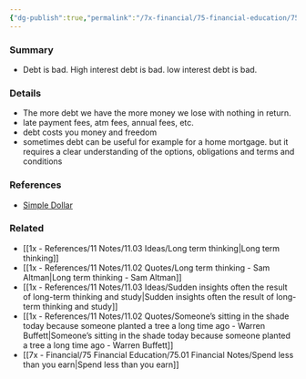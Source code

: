 ```yaml
---
{"dg-publish":true,"permalink":"/7x-financial/75-financial-education/75-01-financial-notes/eliminate-debt/","title":"Eliminate debt","dgShowBacklinks":false}
---
```



### Summary
- Debt is bad. High interest debt is bad. low interest debt is bad. 

### Details
- The more debt we have the more money we lose with nothing in return.
- late payment fees, atm fees, annual fees, etc.
- debt costs you money and freedom
- sometimes debt can be useful for example for a home mortgage. but it requires a clear understanding of the options, obligations and terms and conditions

### References
- [Simple Dollar](https://web.archive.org/web/20110902020254/http://www.thesimpledollar.com/)

### Related
- [[1x - References/11 Notes/11.03 Ideas/Long term thinking\|Long term thinking]]
- [[1x - References/11 Notes/11.02 Quotes/Long term thinking - Sam Altman\|Long term thinking - Sam Altman]]
- [[1x - References/11 Notes/11.03 Ideas/Sudden insights often the result of long-term thinking and study\|Sudden insights often the result of long-term thinking and study]]
- [[1x - References/11 Notes/11.02 Quotes/Someone’s sitting in the shade today because someone planted a tree a long time ago - Warren Buffett\|Someone’s sitting in the shade today because someone planted a tree a long time ago - Warren Buffett]]
- [[7x - Financial/75 Financial Education/75.01 Financial Notes/Spend less than you earn\|Spend less than you earn]]